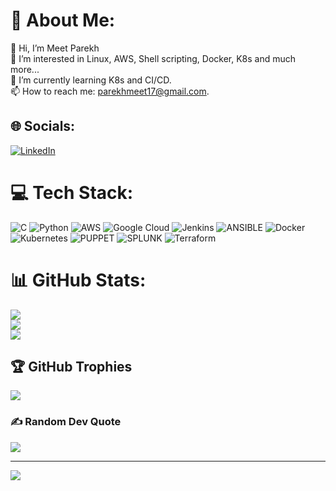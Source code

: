 # 💫 About Me:
👋 Hi, I’m Meet Parekh<br>
👀 I’m interested in Linux, AWS, Shell scripting, Docker, K8s and much more...<br>
🌱 I’m currently learning K8s and CI/CD.<br>
📫 How to reach me: parekhmeet17@gmail.com.<br>


## 🌐 Socials:
[![LinkedIn](https://img.shields.io/badge/LinkedIn-%230077B5.svg?logo=linkedin&logoColor=white)]([https://linkedin.com/in/in/meet--parekh](https://www.linkedin.com/in/meet--parekh/)) 

# 💻 Tech Stack:
![C](https://img.shields.io/badge/c-%2300599C.svg?style=flat&logo=c&logoColor=white) ![Python](https://img.shields.io/badge/python-3670A0?style=flat&logo=python&logoColor=ffdd54) ![AWS](https://img.shields.io/badge/AWS-%23FF9900.svg?style=flat&logo=amazon-aws&logoColor=white) ![Google Cloud](https://img.shields.io/badge/GoogleCloud-%234285F4.svg?style=flat&logo=google-cloud&logoColor=white) ![Jenkins](https://img.shields.io/badge/jenkins-%232C5263.svg?style=flat&logo=jenkins&logoColor=white) ![ANSIBLE](https://img.shields.io/badge/ansible-%231A1918.svg?style=flat&logo=ansible&logoColor=white) ![Docker](https://img.shields.io/badge/docker-%230db7ed.svg?style=flat&logo=docker&logoColor=white) ![Kubernetes](https://img.shields.io/badge/kubernetes-%23326ce5.svg?style=flat&logo=kubernetes&logoColor=white) ![PUPPET](https://img.shields.io/badge/Puppet-02303A.svg?style=flat&logo=Puppet&logoColor=white&color=%23FFAE1A) ![SPLUNK](https://img.shields.io/badge/splunk-000000.svg?style=flat&logo=splunk&color=%23000000) ![Terraform](https://img.shields.io/badge/terraform-%235835CC.svg?style=flat&logo=terraform&logoColor=white)
# 📊 GitHub Stats:
![](https://github-readme-stats.vercel.app/api?username=parekhmeet&theme=tokyonight&hide_border=true&include_all_commits=false&count_private=true)<br/>
![](https://github-readme-streak-stats.herokuapp.com/?user=parekhmeet&theme=tokyonight&hide_border=true)<br/>
![](https://github-readme-stats.vercel.app/api/top-langs/?username=parekhmeet&theme=tokyonight&hide_border=true&include_all_commits=false&count_private=true&layout=compact)

## 🏆 GitHub Trophies
![](https://github-profile-trophy.vercel.app/?username=parekhmeet&theme=onestar&no-frame=true&no-bg=true&margin-w=4)

### ✍️ Random Dev Quote
![](https://quotes-github-readme.vercel.app/api?type=horizontal&theme=radical)

---
[![](https://visitcount.itsvg.in/api?id=parekhmeet&icon=0&color=0)](https://visitcount.itsvg.in)

<!-- Proudly created with GPRM ( https://gprm.itsvg.in ) -->
